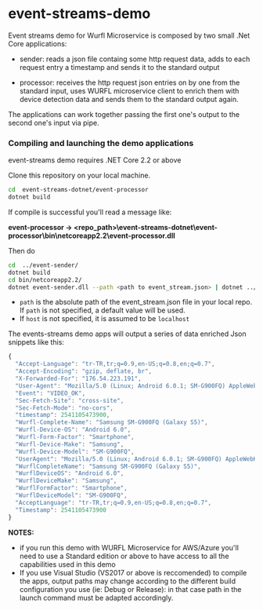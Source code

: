 # event-streams-demo

Event streams demo for Wurfl Microservice is composed by two small .Net Core applications:

- sender: reads a json file containg some http request data, adds to each request entry a timestamp and sends it to the standard output

- processor: receives the http request json entries on by one from the standard input, uses WURFL microservice client to enrich them with device detection data and sends them to the standard output again.

The applications can work together passing the first one's output to the second one's input via pipe.

### Compiling and launching the demo applications 

event-streams demo requires .NET Core 2.2 or above

Clone this repository on your local machine. 

```sh
cd  event-streams-dotnet/event-processor
dotnet build
```

If compile is successful you'll read a message like:

**event-processor -> <repo_path>\event-streams-dotnet\event-processor\bin\netcoreapp2.2\event-processor.dll**

Then do

```sh
cd  ../event-sender/
dotnet build
cd bin/netcoreapp2.2/
dotnet event-sender.dll --path <path to event_stream.json> | dotnet ../../../event-processor/bin/netcoreapp2.2/event-processor.dll --host <wm server IP address>
```

- `path` is the absolute path of the event_stream.json file in your local repo. If `path` is not specified, a default value will be used. 
- If `host` is not specified, it is assumed to be `localhost`

The events-streams demo apps will output a series of data enriched Json snippets like this:

```Javascript
{
  "Accept-Language": "tr-TR,tr;q=0.9,en-US;q=0.8,en;q=0.7",
  "Accept-Encoding": "gzip, deflate, br",
  "X-Forwarded-For": "176.54.223.191",
  "User-Agent": "Mozilla/5.0 (Linux; Android 6.0.1; SM-G900FQ) AppleWebKit/537.36 (KHTML, like Gecko) Chrome/79.0.3945.93 Mobile Safari/537.36",
  "Event": "VIDEO_OK",
  "Sec-Fetch-Site": "cross-site",
  "Sec-Fetch-Mode": "no-cors",
  "timestamp": 2541105473900,
  "Wurfl-Complete-Name": "Samsung SM-G900FQ (Galaxy S5)",
  "Wurfl-Device-OS": "Android 6.0",
  "Wurfl-Form-Factor": "Smartphone",
  "Wurfl-Device-Make": "Samsung",
  "Wurfl-Device-Model": "SM-G900FQ",
  "UserAgent": "Mozilla/5.0 (Linux; Android 6.0.1; SM-G900FQ) AppleWebKit/537.36 (KHTML, like Gecko) Chrome/79.0.3945.93 Mobile Safari/537.36",
  "WurflCompleteName": "Samsung SM-G900FQ (Galaxy S5)",
  "WurflDeviceOS": "Android 6.0",
  "WurflDeviceMake": "Samsung",
  "WurflFormFactor": "Smartphone",
  "WurflDeviceModel": "SM-G900FQ",
  "AcceptLanguage": "tr-TR,tr;q=0.9,en-US;q=0.8,en;q=0.7",
  "Timestamp": 2541105473900
}
```


**NOTES:**
- if you run this demo with WURFL Microservice for AWS/Azure you'll need to use a Standard edition or above to have access to all the capabilities used in this demo
- If you use Visual Studio (VS2017 or above is reccomended) to compile the apps, output paths may change according to the different build configuration you use (ie: Debug or Release): in that case path in the launch command must be adapted accordingly.
